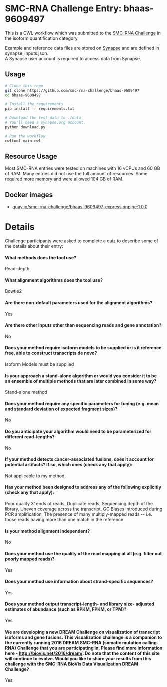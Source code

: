 SMC-RNA Challenge Entry: bhaas-9609497
========================================================

This is a CWL workflow which was submitted to the [SMC-RNA Challenge][smcrna] in the isoform quantification category.

Example and reference data files are stored on [Synapse][data] and are
defined in synapse_inputs.json.  
A Synapse user account is required to access data from Synapse.

Usage
--------------------------------------------------------

```bash
# Clone this repo
git clone https://github.com/smc-rna-challenge/bhaas-9609497
cd bhaas-9609497

# Install the requirements
pip install -r requirements.txt

# Download the test data to ./data
# You'll need a synapse.org account.
python download.py

# Run the workflow
cwltool main.cwl
```

Resource Usage
--------------------------------------------------------

Most SMC-RNA entries were tested on machines with 16 vCPUs and 60 GB of RAM.
Many entries did not use the full amount of resources.
Some required more memory and were allowed 104 GB of RAM.


Docker images
--------------------------------------------------------


- [quay.io/smc-rna-challenge/bhaas-9609497-expressionpipe:1.0.0](https://quay.io/smc-rna-challenge/bhaas-9609497-expressionpipe:1.0.0)





Details
========================================================

Challenge participants were asked to complete a quiz to describe some of the
details about their entry:



#### What methods does the tool use?
Read-depth



#### What alignment algorithms does the tool use?
Bowtie2



#### Are there non-default parameters used for the alignment algorithms?
Yes





#### Are there other inputs other than sequencing reads and gene annotation?
No













#### Does your method require isoform models to be supplied or is it reference free, able to construct transcripts de novo?
Isoform Models must be supplied







#### Is your approach a stand-alone algorithm or would you consider it to be an ensemble of multiple methods that are later combined in some way?
Stand-alone method



#### Does your method require any specific parameters for tuning (e.g. mean and standard deviation of expected fragment sizes)?
No



#### Do you anticipate your algorithm would need to be parameterized for different read-lengths?
No



#### If your method detects cancer-associated fusions, does it account for potential artifacts? If so, which ones (check any that apply):
Not applicable to my method.









#### Has your method been designed to address any of the following explicitly (check any that apply):
Poor quality 3’ ends of reads, Duplicate reads, Sequencing depth of the library, Uneven coverage across the transcript, GC Biases introduced during PCR amplification, The presence of many multiply-mapped reads -- i.e. those reads having more than one match in the reference





#### Is your method alignment independent?
No



#### Does your method use the quality of the read mapping at all (e.g. filter out poorly mapped reads)?
Yes



#### Does your method use information about strand-specific sequences?
Yes



#### Does your method output transcript-length- and library size- adjusted estimates of abundance (such as RPKM, FPKM, or TPM)?
Yes



#### We are developing a new DREAM Challenge on visualization of transcript isoforms and gene fusions. This visualization challenge is a companion to the currently running 2016 DREAM SMC-RNA (somatic mutation calling-RNA) Challenge that you are participating in. Please find more information here - http://biovis.net/2016/dream/. Do note that the content of this site will continue to evolve. Would you like to share your results from this challenge with the SMC-RNA BioVis Data Visualization DREAM Challenge?
Yes





[smcrna]: https://www.synapse.org/#!Synapse:syn2813589/wiki/401435
[data]: https://www.synapse.org/#!Synapse:syn9878827
